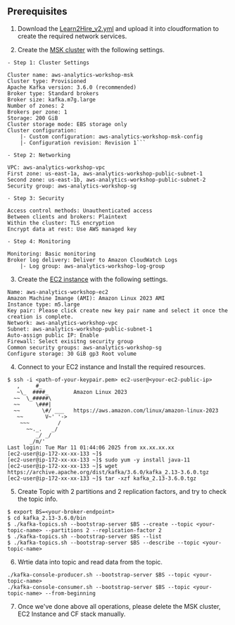 ## Prerequisites

1. Download the [Learn2Hire_v2.yml](https://github.com/andyliuamzn/aws-analytics-workshop-assessment/blob/main/Learn2Hire_v2.yml) and upload it into cloudformation to create the required network services.
 
2. Create the [MSK cluster](https://console.aws.amazon.com/msk/home?region=us-east-1#/home/) with the following settings.

```
- Step 1: Cluster Settings

Cluster name: aws-analytics-workshop-msk
Cluster type: Provisioned
Apache Kafka version: 3.6.0 (recommended)
Broker type: Standard brokers
Broker size: kafka.m7g.large
Number of zones: 2
Brokers per zone: 1
Storage: 200 GiB
Cluster storage mode: EBS storage only
Cluster configuration:
    |- Custom configuration: aws-analytics-workshop-msk-config
    |- Configuration revision: Revision 1```

- Step 2: Networking

VPC: aws-analytics-workshop-vpc
First zone: us-east-1a, aws-analytics-workshop-public-subnet-1
Second zone: us-east-1b, aws-analytics-workshop-public-subnet-2
Security group: aws-analytics-workshop-sg

- Step 3: Security

Access control methods: Unauthenticated access
Between clients and brokers: Plaintext
Within the cluster: TLS encryption
Encrypt data at rest: Use AWS managed key

- Step 4: Monitoring

Monitoring: Basic monitoring
Broker log delivery: Deliver to Amazon CloudWatch Logs
    |- Log group: aws-analytics-workshop-log-group
```

3. Create the [EC2 instance](https://console.aws.amazon.com/ec2/) with the following settings.

```
Name: aws-analytics-workshop-ec2
Amazon Machine Imange (AMI): Amazon Linux 2023 AMI
Instance type: m5.large
Key pair: Please click create new key pair name and select it once the creation is complete.
Network: aws-analytics-workshop-vpc
Subnet: aws-analytics-workshop-public-subnet-1
Auto-assign public IP: Enable
Firewall: Select exisitng security group
Common security groups: aws-analytics-workshop-sg
Configure storage: 30 GiB gp3 Root volume
```

4. Connect to your EC2 instance and Install the required resources.

```
$ ssh -i <path-of-your-keypair.pem> ec2-user@<your-ec2-public-ip>
   ,     #_
   ~\_  ####_        Amazon Linux 2023
  ~~  \_#####\
  ~~     \###|
  ~~       \#/ ___   https://aws.amazon.com/linux/amazon-linux-2023
   ~~       V~' '->
    ~~~         /
      ~~._.   _/
         _/ _/
       _/m/'
Last login: Tue Mar 11 01:44:06 2025 from xx.xx.xx.xx
[ec2-user@ip-172-xx-xx-133 ~]$
[ec2-user@ip-172-xx-xx-133 ~]$ sudo yum -y install java-11
[ec2-user@ip-172-xx-xx-133 ~]$ wget https://archive.apache.org/dist/kafka/3.6.0/kafka_2.13-3.6.0.tgz
[ec2-user@ip-172-xx-xx-133 ~]$ tar -xzf kafka_2.13-3.6.0.tgz
```

5. Create Topic with 2 partitions and 2 replication factors, and try to check the topic info.
```
$ export BS=<your-broker-endpoint>
$ cd kafka_2.13-3.6.0/bin
$ ./kafka-topics.sh --bootstrap-server $BS --create --topic <your-topic-name> --partitions 2 --replication-factor 2
$ ./kafka-topics.sh --bootstrap-server $BS --list
$ ./kafka-topics.sh --bootstrap-server $BS --describe --topic <your-topic-name>
```

6. Wrtie data into topic and read data from the topic.
```
./kafka-console-producer.sh --bootstrap-server $BS --topic <your-topic-name>
./kafka-console-consumer.sh --bootstrap-server $BS --topic <your-topic-name> --from-beginning
```

7. Once we've done above all operations, please delete the MSK cluster, EC2 Instance and CF stack manually.
